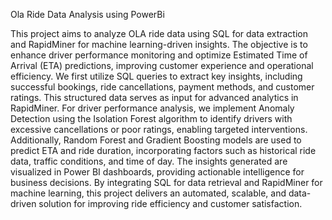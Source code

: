 Ola Ride Data Analysis using PowerBi

This project aims to analyze OLA ride data using SQL for data extraction and RapidMiner for machine learning-driven insights. The objective is to enhance driver performance monitoring and optimize Estimated Time of Arrival (ETA) predictions, improving customer experience and operational efficiency. We first utilize SQL queries to extract key insights, including successful bookings, ride cancellations, payment methods, and customer ratings. This structured data serves as input for advanced analytics in RapidMiner. For driver performance analysis, we implement Anomaly Detection using the Isolation Forest algorithm to identify drivers with excessive cancellations or poor ratings, enabling targeted interventions. Additionally, Random Forest and Gradient Boosting models are used to predict ETA and ride duration, incorporating factors such as historical ride data, traffic conditions, and time of day. The insights generated are visualized in Power BI dashboards, providing actionable intelligence for business decisions. By integrating SQL for data retrieval and RapidMiner for machine learning, this project delivers an automated, scalable, and data-driven solution for improving ride efficiency and customer satisfaction.

